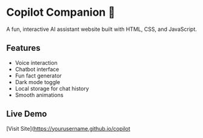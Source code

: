 # Copilot Companion 🤖

A fun, interactive AI assistant website built with HTML, CSS, and JavaScript.

## Features
- Voice interaction
- Chatbot interface
- Fun fact generator
- Dark mode toggle
- Local storage for chat history
- Smooth animations

## Live Demo
[Visit Site](https://yourusername.github.io/copilot
